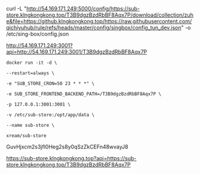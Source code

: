 curl -L "http://54.169.171.249:5000/config/https://sub-store.klngkongkong.top/T3B9dgzBzdRbBF8Aqx7P/download/collection/zuhe&file=https://github.klngkongkong.top/https://raw.githubusercontent.com/qichiyuhub/rule/refs/heads/master/config/singbox/config_tun_dev.json" -o /etc/sing-box/config.json











   http://54.169.171.249:3001?api=http://54.169.171.249:3001/T3B9dgzBzdRbBF8Aqx7P











	docker run -it -d \
	
	--restart=always \
	
	-e "SUB_STORE_CRON=50 23 * * *" \
	
	-e SUB_STORE_FRONTEND_BACKEND_PATH=/T3B9dgzBzdRbBF8Aqx7P \
	
	-p 127.0.0.1:3001:3001 \
	
	-v /etc/sub-store:/opt/app/data \
	
	--name sub-store \
	
	xream/sub-store









GuvHjxcm2s3jfl0Heg2s8y0qSzZkCEFn48wvayJ8









   https://sub-store.klngkongkong.top?api=https://sub-store.klngkongkong.top/T3B9dgzBzdRbBF8Aqx7P